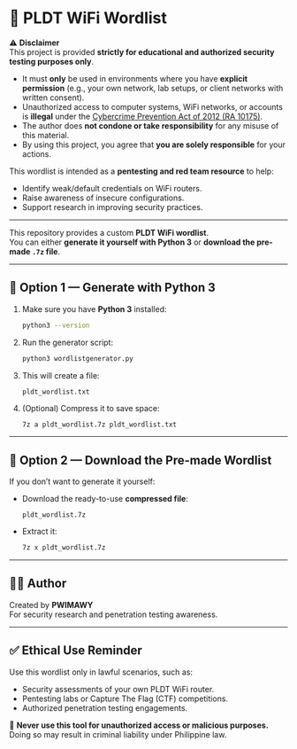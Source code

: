 # 📶 PLDT WiFi Wordlist

⚠️ **Disclaimer**  
This project is provided **strictly for educational and authorized security testing purposes only**.  
- It must **only** be used in environments where you have **explicit permission** (e.g., your own network, lab setups, or client networks with written consent).  
- Unauthorized access to computer systems, WiFi networks, or accounts is **illegal** under the [Cybercrime Prevention Act of 2012 (RA 10175)](https://www.officialgazette.gov.ph/2012/09/12/republic-act-no-10175/).
- The author does **not condone or take responsibility** for any misuse of this material.  
- By using this project, you agree that **you are solely responsible** for your actions.  

This wordlist is intended as a **pentesting and red team resource** to help:  
- Identify weak/default credentials on WiFi routers.  
- Raise awareness of insecure configurations.  
- Support research in improving security practices.

---

This repository provides a custom **PLDT WiFi wordlist**.  
You can either **generate it yourself with Python 3** or **download the pre-made `.7z` file**.  

---

## 🔹 Option 1 — Generate with Python 3

1. Make sure you have **Python 3** installed:  
   ```bash
   python3 --version
   ```

2. Run the generator script:  
   ```bash
   python3 wordlistgenerator.py
   ```

3. This will create a file:  
   ```
   pldt_wordlist.txt
   ```

4. (Optional) Compress it to save space:  
   ```bash
   7z a pldt_wordlist.7z pldt_wordlist.txt
   ```

---

## 🔹 Option 2 — Download the Pre-made Wordlist

If you don’t want to generate it yourself:  

- Download the ready-to-use **compressed file**:  
  ```
  pldt_wordlist.7z
  ```

- Extract it:  
  ```bash
  7z x pldt_wordlist.7z
  ```

---

## 👨‍💻 Author

Created by **PWIMAWY**  
For security research and penetration testing awareness.

---

## ✅ Ethical Use Reminder

Use this wordlist only in lawful scenarios, such as:  
- Security assessments of your own PLDT WiFi router.  
- Pentesting labs or Capture The Flag (CTF) competitions.  
- Authorized penetration testing engagements.  

🚫 **Never use this tool for unauthorized access or malicious purposes.**  
Doing so may result in criminal liability under Philippine law.
